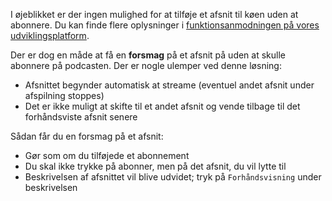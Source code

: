 I øjeblikket er der ingen mulighed for at tilføje et afsnit til køen uden at
abonnere. Du kan finde flere oplysninger i [funktionsanmodningen på vores
udviklingsplatform](https://github.com/AntennaPod/AntennaPod/issues/4710).

Der er dog en måde at få en **forsmag** på et afsnit på uden at skulle abonnere
på podcasten. Der er nogle ulemper ved denne løsning:

- Afsnittet begynder automatisk at streame (eventuel andet afsnit under
afspilning stoppes)
- Det er ikke muligt at skifte til et andet afsnit og vende tilbage til det
forhåndsviste afsnit senere

Sådan får du en forsmag på et afsnit:

- Gør som om du tilføjede et abonnement
- Du skal ikke trykke på abonner, men på det afsnit, du vil lytte til
- Beskrivelsen af afsnittet vil blive udvidet; tryk på `Forhåndsvisning` under
beskrivelsen
